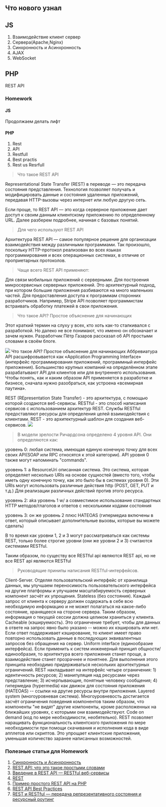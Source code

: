 ## Что нового узнал 

## JS 
1. Взаимодействие клиент сервер
2. Сервера(Apache,Nginx)
3. Синхронность и Асинхронность 
4. AJAX
5. WebSocket

## PHP 
REST API

### Homework 

#### JS 
Продолжаем делать лифт

#### PHP 
1. Rest
2. API
3. Restfull
4. Best practis
5. Rest us Resrfull

>Что такое REST API

Representational State Transfer (REST) в переводе — это передача состояния представления. Технология позволяет получать и модифицировать данные и состояния удаленных приложений, передавая HTTP-вызовы через интернет или любую другую сеть.

Если проще, то REST API — это когда серверное приложение дает доступ к своим данным клиентскому приложению по определенному URL. Далее разберем подробнее, начиная с базовых понятий.

>Для чего используют REST API

Архитектура REST API — самое популярное решение для организации взаимодействия между различными программами. Так произошло, поскольку HTTP-протокол реализован во всех языках программирования и всех операционных системах, в отличие от проприетарных протоколов.

>Чаще всего REST API применяют:

Для связи мобильных приложений с серверными.
Для построения микросервисных серверных приложений. Это архитектурный подход, при котором большие приложения разбиваются на много маленьких частей.
Для предоставления доступа к программам сторонних разработчиков. Например, Stripe API позволяет программистам встраивать обработку платежей в свои приложения.

>Что такое API? Простое объяснение для начинающих

Этот краткий термин на слуху у всех, кто хоть как-то сталкивался с разработкой. Но далеко не все понимают, что именно он обозначает и зачем нужен. Разработчик Пётр Газаров рассказал об API простыми словами в своём блоге.

![](https://dev.by/storage/images/11/19/60/46/derived/487334ba2fc1b64aca15ee29aab39967.jpg)
Что такое API? Простое объяснение для начинающих
Аббревиатура API расшифровывается как «Application Programming Interface» (интерфейс программирования приложений, программный интерфейс приложения). Большинство крупных компаний на определённом этапе разрабатывают API для клиентов или для внутреннего использования. Чтобы понять, как и каким образом API применяется в разработке и бизнесе, сначала нужно разобраться, как устроена «всемирная паутина».

REST (REpresentation State Transfer) - это архитектура, с помощью которой создаются веб-сервисы. RESTful - это способ написания сервисов с использованием архитектур REST. Службы RESTful предоставляют ресурсы для определения целей взаимодействия с клиентами. REST - это архитектурный шаблон для создания веб-сервисов.
![](https://cdn.educba.com/academy/wp-content/uploads/2020/04/REST-vs-RESTful.jpg)

>В модели зрелости Ричардсона определено 4 уровня API. Они определяются как:

уровень 0: любая система, имеющая единую конечную точку для всех своих API(SOAP или RPC относятся к этой категории). API уровня 0 также могут напоминать "commands".

уровень 1: a ResourceUri описанная система. Это система, которая определяет несколько URIs на основе сущностей (вместо того, чтобы иметь одну конечную точку, как это было бы в системах уровня 0). Эти URIs могут использовать различные действия http (POST, GET, PUT и т.д.) Для реализации различных действий против этого ресурса.

уровень 2: aka уровень 1 w/ a совместимое использование стандартных HTTP методов/глаголов и ответов с несколькими кодами состояния

уровень 3: он же уровень 2 плюс HATEOAS (гипермедиа включены в ответ, который описывает дополнительные вызовы, которые вы можете сделать)

В то время как уровни 1, 2 и 3 могут рассматриваться как системы REST, только более строгие уровни (они же уровни 2 и 3) считаются системами RESTful.

Таким образом, по существу все RESTful api являются REST api, но не все REST api являются RESTful


>Руководящие принипы написания RESTful-интерфейсов.

Client-Server. Отделяя пользовательский интерфейс от хранилища данных, мы улучшаем переносимость пользовательского интерфейса на другие платформы и улучшаем масштабируемость серверных компонент засчёт их упрощения.
Stateless (без состояния). Каждый запрос от клиента к серверу должен содержать в себе всю необходимую информацию и не может полагаться на какое-либо состояние, хранящееся на стороне сервера. Таким образом, информация о текущей сессии должна целиком храниться у клиента.
Cacheable (кэшируемость). Это ограничение требует, чтобы для данных в ответе на запрос явно было указано -- можно их кэшировать или нет. Если ответ поддерживает кэширование, то клиент имеет право повторно использовать данные в последующих эквивалентных запросов без обращения на сервер.
Uniform interface (единообразие интерфейса). Если применить к систем инженерный принцип общности/единообразия, то архитектура всего приложения станет проще, а взаимодействие станет прозрачнее и понятнее. Для выполнения этого принципа необходимо придерживаться нескольких архитектурных ограничений. REST накладывает на интерфейс четыре ограничения: 1) идентичность ресурсов; 2) манипуляция над ресурсами через представление; 3) исчерпывающие, понятные человеку сообщения; 4) гипермедиа (hypermedia) как движок для состояния приложения (HATEOAS) -- ссылки на другие ресурсы внутри приложения.
Layered system (многоуровневая система). Многоуровневость достигается засчёт ограничения поведения компонентов таким образом, что компоненты "не видят" другие компоненты, кроме расположенных на ближайших уровнях, с которыми они взаимодействуют.
Code on demand (код по мере необходимости, необятельно). REST позволяет наращивать функциональность клиентского приложения по мере необходимости при помощи скачивания и исполнения кода в виде апплетов или скриптов. Это упрощает клиентские приложения, уменьшая количество заранее написанных возможностей.



### Полезные статьи для Homework 
1. [Синхронность и Асинхронность](https://stasonmars.ru/javascript/polnoe-ponimanie-syncronnogo-i-asyncronnogo-javascript-s-async-await/)
2. [REST API: что это такое простыми словами](https://www.cleverence.ru/articles/elektronnaya-kommertsiya/rest-api-chto-eto-takoe-prostymi-slovami-primery-zaprosov-varianty-ispolzovaniya-servisa-metody/)
3. [Введение в REST API — RESTful веб-сервисы](https://habr.com/ru/post/483202/)
4. [REST](https://mcs.mail.ru/blog/vvedenie-v-rest-api)
5. [Пример простого REST API на PHP](https://klisl.com/php-api-rest.html)
6. [REST API Best Practices](https://habr.com/ru/post/351890/)
7. [REST и RESTful — передача репрезентативного состояния и ресурсный роутинг](https://web-creator.ru/articles/rest)





